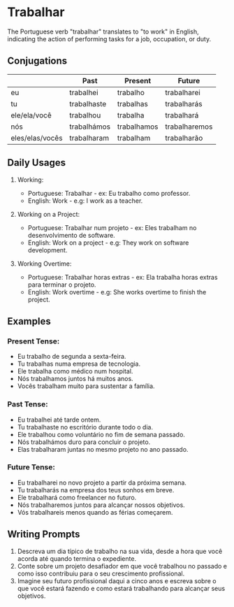 # Trabalhar

The Portuguese verb "trabalhar" translates to "to work" in English, indicating the action of performing tasks for a job, occupation, or duty.

## Conjugations

|                 | Past        | Present     | Future        |
| --------------- | ----------- | ----------- | ------------- |
| eu              | trabalhei   | trabalho    | trabalharei   |
| tu              | trabalhaste | trabalhas   | trabalharás   |
| ele/ela/você    | trabalhou   | trabalha    | trabalhará    |
| nós             | trabalhámos | trabalhamos | trabalharemos |
| eles/elas/vocês | trabalharam | trabalham   | trabalharão   |

## Daily Usages

1. Working:

   - Portuguese: Trabalhar - ex: Eu trabalho como professor.
   - English: Work - e.g: I work as a teacher.

2. Working on a Project:

   - Portuguese: Trabalhar num projeto - ex: Eles trabalham no desenvolvimento de software.
   - English: Work on a project - e.g: They work on software development.

3. Working Overtime:

   - Portuguese: Trabalhar horas extras - ex: Ela trabalha horas extras para terminar o projeto.
   - English: Work overtime - e.g: She works overtime to finish the project.

## Examples

### Present Tense:

- Eu trabalho de segunda a sexta-feira.
- Tu trabalhas numa empresa de tecnologia.
- Ele trabalha como médico num hospital.
- Nós trabalhamos juntos há muitos anos.
- Vocês trabalham muito para sustentar a família.

### Past Tense:

- Eu trabalhei até tarde ontem.
- Tu trabalhaste no escritório durante todo o dia.
- Ele trabalhou como voluntário no fim de semana passado.
- Nós trabalhámos duro para concluir o projeto.
- Elas trabalharam juntas no mesmo projeto no ano passado.

### Future Tense:

- Eu trabalharei no novo projeto a partir da próxima semana.
- Tu trabalharás na empresa dos teus sonhos em breve.
- Ele trabalhará como freelancer no futuro.
- Nós trabalharemos juntos para alcançar nossos objetivos.
- Vós trabalhareis menos quando as férias começarem.

## Writing Prompts

1. Descreva um dia típico de trabalho na sua vida, desde a hora que você acorda até quando termina o expediente.
2. Conte sobre um projeto desafiador em que você trabalhou no passado e como isso contribuiu para o seu crescimento profissional.
3. Imagine seu futuro profissional daqui a cinco anos e escreva sobre o que você estará fazendo e como estará trabalhando para alcançar seus objetivos.
